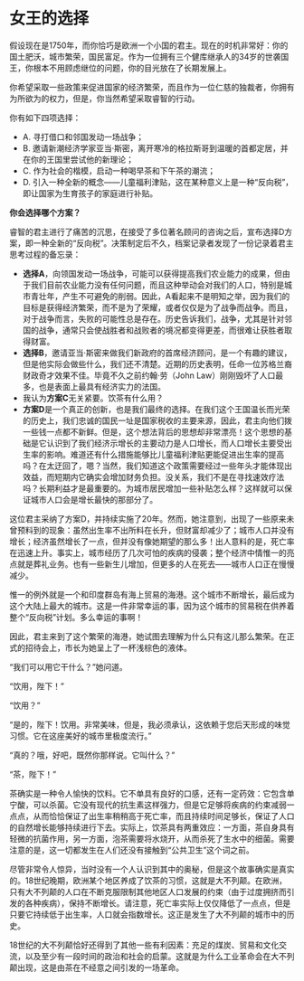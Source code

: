 # 女王的选择

假设现在是1750年，而你恰巧是欧洲一个小国的君主。现在的时机非常好：你的国土肥沃，城市繁荣，国民富足。作为一位拥有三个健库继承人的34岁的世袭国王，你根本不用顾虑继位的问题，你的目光放在了长期发展上。

你希望采取一些政策来促进国家的经济繁荣，而且作为一位仁慈的独裁者，你拥有为所欲为的权力，但是，你当然希望采取睿智的行动。

你有如下四项选择：

* A. 寻打借口和邻国发动一场战争；
* B. 邀请新潮经济学家亚当·斯密，离开寒冷的格拉斯哥到温暖的首都定居，并在你的王国里尝试他的新理论；
* C. 作为社会的楷模，启动一种喝早茶和下午茶的潮流；
* D. 引入一种全新的概念——儿童福利津贴，这在某种意义上是一种“反向税”，即让国家为生育孩子的家庭进行补贴。

**你会选择哪个方案？**

睿智的君主进行了痛苦的沉思，在接受了多位著名顾问的咨询之后，宣布选择D方案，即一种全新的“反向税”。决策制定后不久，档案记录者发现了一份记录着君主思考过程的备忘录：

* **选择A**，向领国发动一场战争，可能可以获得提高我们农业能力的成果，但由于我们目前农业能力没有任何问题，而且这种举动会对我们的人口，特别是城市青壮年，产生不可避免的削弱。因此，A看起来不是明知之举，因为我们的目标是获得经济繁荣，而不是为了荣耀，或者仅仅是为了战争而战争。而且，对于战争而言，失败的可能性总是存在。历史告诉我们，战争，尤其是针对邻国的战争，通常只会使战胜者和战败者的境况都变得更差，而很难让获胜者取得财富。
* **选择B**，邀请亚当·斯密来做我们新政府的首席经济顾问，是一个有趣的建议，但是他实际会做些什么，我们还不清楚。近期的历史表明，任命一位苏格兰裔财政奇才效果不佳。毕竟不久之前约翰·劳（John Law）刚刚毁坏了人口最多，也是表面上最具有经济实力的法国。
* 我认为**方案C**无关紧要。饮茶有什么用？
* **方案D**是一个真正的创新，也是我们最终的选择。在我们这个王国温长而光荣的历史上，我们忠诚的国民一址是国家税收的主要来源，因此，君主向他们拨一些钱一点都不新鲜。但是，这个想法背后的思想却非常漂亮！这个思想的基础是它认识到了我们经济示增长的主要动力是人口增长，而人口增长主要受出生率的影响。难道还有什么措施能够比儿童福利津贴更能促进出生率的提高吗？在太迂回了，嗯？当然，我们知道这个政策需要经过一些年头才能体现出效益，而短期内它确实会增加财务负担。没关系，我们不是在寻找速效疗法吗？长期利益才是最重要的。为城市居民增加一些补贴怎么样？这样就可以保证城市人口会是增长最快的那部分了。

这位君主采纳了方案D，并持续实施了20年。然而，她注意到，出现了一些原来未曾预料到的现象：虽然出生率不出所料在长升，但财富却减少了；城市人口并没有增长；经济虽然增长了一点，但并没有像她期望的那么多！出人意料的是，死亡率在迅速上升。事实上，城市经历了几次可怕的疾病的侵袭；整个经济中情惟一的亮点就是葬礼业务。也有一些新生儿增加，但更多的人在死去——城市人口正在慢慢减少。

惟一的例外就是一个和印度群岛有海上贸易的海港。这个城市不断增长，最后成为这个大陆上最大的城市。这是一件非常幸运的事，因为这个城市的贸易税在供养着整个“反向税”计划。多么幸运的事啊！

因此，君主来到了这个繁荣的海港，她试图去理解为什么只有这儿那么繁荣。在正式的招待会上，市长为她呈上了一杯浅棕色的液体。

“我们可以用它干什么？”她问道。

“饮用，陛下！”

“饮用？”

“是的，陛下！饮用。非常美味，但是，我必须承认，这依赖于您后天形成的味觉习惯。它在这座美好的城市里极度流行。”

“真的？哦，好吧，既然你那样说。它叫什么？”

“茶，陛下！”

茶确实是一种令人愉快的饮料。它不单具有良好的口感，还有一定药效：它包含单宁酸，可以杀菌。它没有现代的抗生素这样强力，但是它足够将疾病的约束减弱一点点，从而恰恰保证了出生率稍稍高于死亡率，而且持续时间足够长，保证了人口的自然增长能够持续进行下去。实际上，饮茶具有两重效应：一方面，茶自身具有轻微的抗菌作用，另一方面，泡茶需要将水烧开，从而杀死了生水中的细菌。需要注意的是，这一切都发生在人们还没有接触到“公共卫生”这个词之前。

尽管非常令人惊异，当时没有一个人认识到其中的奥秘，但是这个故事确实是真实的。18世纪晚期，欧洲某个地区养成了饮茶的习惯，这就是大不列颠。在欧洲，只有大不列颠的人口在不断克服限制其他地区人口发展的约束（由于过度拥挤而引发的各种疾病），保持不断增长。请注意，死亡率实际上仅仅降低了一点点，但是只要它持续低于出生率，人口就会指数增长。这正是发生了大不列颠的城市中的历史。

18世纪的大不列颠恰好还得到了其他一些有利因素：充足的煤炭、贸易和文化交流，以及至少有一段时间的政治和社会的启蒙。这就是为什么工业革命会在大不列颠出现，这是由茶在不经意之间引发的一场革命。





